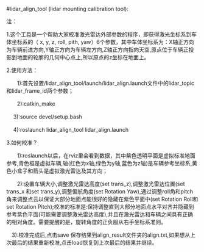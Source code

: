 #lidar_align_tool (lidar mounting calibration tool):

注：

1.这个工具是一个帮助大家校准激光雷达外部参数的程序，即获得激光坐标系到车体坐标系的（ x, y, z, roll, pith, yaw）6个参数，其中车体坐标系为：X轴正方向为⻋辆前进方向,Y轴正方向为⻋辆左方向,Z轴正方向指向天空,原点位于⻋辆正投影到地面的轮廓的几何中心点上,所以原点的z坐标在地面上。

2.使用方法：

　　1):首先设置/lidar_align_tool/launch/lidar_align.launch文件中的lidar_topic和lidar_frame_id两个参数；
  
　　2):catkin_make
  
 　 3):source devel/setup.bash
   
 　 4):roslaunch lidar_align_tool lidar_align.launch

3.如何校准？

　　1):roslaunch以后，在rviz里会看到数据，其中紫色透明平面是虚拟标准地面参考,⻘色框是虚拟⻋辆,轴(红色为x轴,绿色为y轴,蓝色为z轴)是⻋辆参考坐标系,⻩色小盒子和箭头是虚拟激光雷达及其方向；
  
　　2):设置⻋辆大小,调整激光雷达高度(set trans_z),调整激光雷达位置(set trans_x 和set	trans_y),调整偏航角度(set Rotation Yaw),通过调整roll角和pitch角来调整点云以保证大部分地面点能很好的隐藏在紫色平面中(set Rotation Roll和set Rotation Pitch);校准的标准是:保持调整直到大部分地面点水平对⻬并隐藏到参考紫色平面(可能需要调整激光雷达高度),并且在激光雷达和⻋辆之间具有正确的相对角度。需要提醒的是，旋转角度的正负服从右手坐标系准则。
  
 　3):校准完成后,点击save 保存结果到align_result文件夹的align.txt,如果想从上次最后的结果重新校准,点击load恢复到上次最后的结果并继续。
